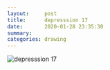 ```yaml
---
layout:     post
title:      depresssion 17
date:       2020-01-28 23:35:30
summary:    
categories: drawing
---
```

![depresssion 17](/images/diary/depresssion-17.png ".")

